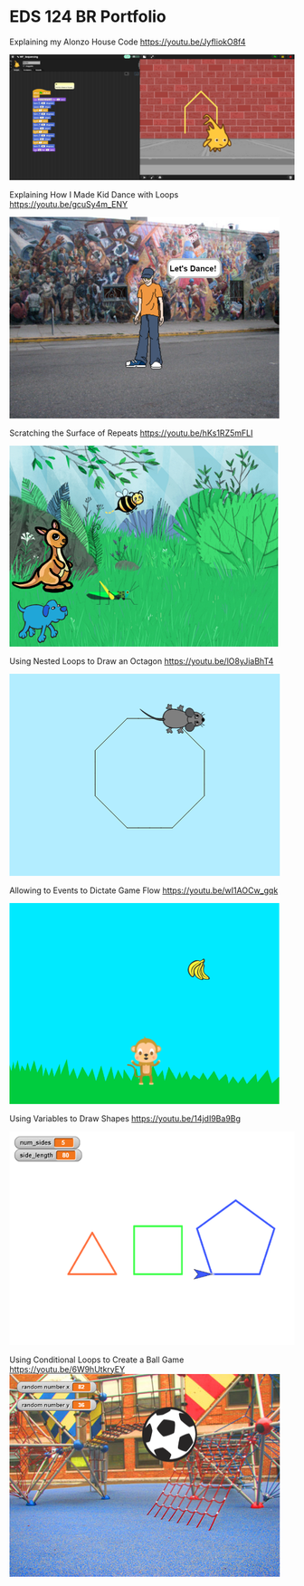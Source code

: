 # EDS 124 BR Portfolio

Explaining my Alonzo House Code
https://youtu.be/JyfliokO8f4

[![alonzohouse](/images/alonzo_house.png)](https://youtu.be/JyfliokO8f4)

Explaining How I Made Kid Dance with Loops
https://youtu.be/gcuSy4m_ENY

[![dance](/images/dance.png)](https://youtu.be/gcuSy4m_ENY)

Scratching the Surface of Repeats
https://youtu.be/hKs1RZ5mFLI

[![scratch](/images/scratch.png)](https://youtu.be/hKs1RZ5mFLI)

Using Nested Loops to Draw an Octagon
https://youtu.be/lO8yJiaBhT4

[![nest](/images/nest.png)](https://youtu.be/lO8yJiaBhT4)

Allowing to Events to Dictate Game Flow
https://youtu.be/wI1AOCw_gqk

[![events](/images/events.png)](https://youtu.be/wI1AOCw_gqk)

Using Variables to Draw Shapes
https://youtu.be/14jdI9Ba9Bg

[![shape](/images/shape.png)](https://youtu.be/14jdI9Ba9Bg)

Using Conditional Loops to Create a Ball Game
https://youtu.be/6W9hUtkryEY
[![ball](/images/ball.png)](https://youtu.be/6W9hUtkryEY)